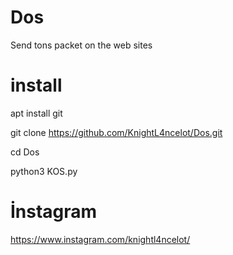 # Dos
Send tons packet on the web sites

# install
apt install git

git clone https://github.com/KnightL4ncelot/Dos.git

cd Dos

python3 KOS.py

# İnstagram
https://www.instagram.com/knightl4ncelot/
